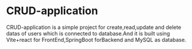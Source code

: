 # CRUD-application
CRUD-application is a simple project for create,read,update and delete datas of users which is connected to database.And it is built using Vite+react for FrontEnd,SpringBoot forBackend and MySQL as database.
